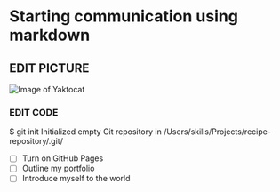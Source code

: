 # Starting communication using markdown
## EDIT PICTURE
![Image of Yaktocat](https://octodex.github.com/images/yaktocat.png)
### EDIT CODE
$ git init
Initialized empty Git repository in /Users/skills/Projects/recipe-repository/.git/
- [ ] Turn on GitHub Pages
- [ ] Outline my portfolio
- [ ] Introduce myself to the world
